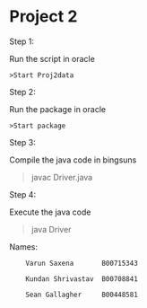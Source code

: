 # Project 2

Step 1:

  Run the script in oracle
   
    >Start Proj2data

Step 2:

  Run the package in oracle

    >Start package

Step 3:

  Compile the java code in bingsuns

   >javac Driver.java

Step 4:

  Execute the java code

   >java Driver




Names:  
  
        Varun Saxena       B00715343
        
        Kundan Shrivastav  B00708841

        Sean Gallagher     B00448581
